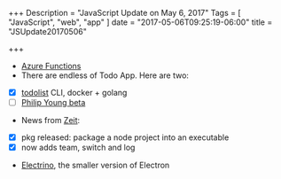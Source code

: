 +++
Description = "JavaScript Update on May 6, 2017"
Tags = [
  "JavaScript",
  "web",
  "app"
]
date = "2017-05-06T09:25:19-06:00"
title = "JSUpdate20170506"

+++

* [Azure Functions](https://functions.azure.com/try)
* There are endless of Todo App. Here are two:
- [X] [todolist](http://todolist.site/) CLI, docker + golang
- [ ] [Philip Young beta](https://beta.getcontextual.com)
* News from [Zeit](https://zeit.co):
- [X] pkg released: package a node project into an executable
- [X] now adds team, switch and log
* [Electrino](https://github.com/pojala/electrino), the smaller version of Electron

